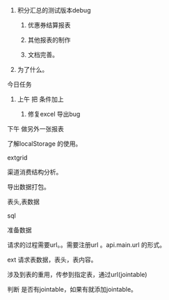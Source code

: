 1. 积分汇总的测试版本debug

   1. 优惠券结算报表

   2. 其他报表的制作

   3. 文档完善。

2. 为了什么。

今日任务

1. 上午 把 条件加上

   1. 修复excel 导出bug

下午 做另外一张报表

了解localStorage 的使用。

extgrid

渠道消费结构分析。

导出数据打包。



表头,表数据



sql



准备数据



请求的过程需要url。。需要注册url 。api.main.url 的形式。

ext 请求表数据，表头，表内容。





涉及到表的重用，传参到指定表，通过url\(jointable\)

判断 是否有jointable，如果有就添加jointable。











